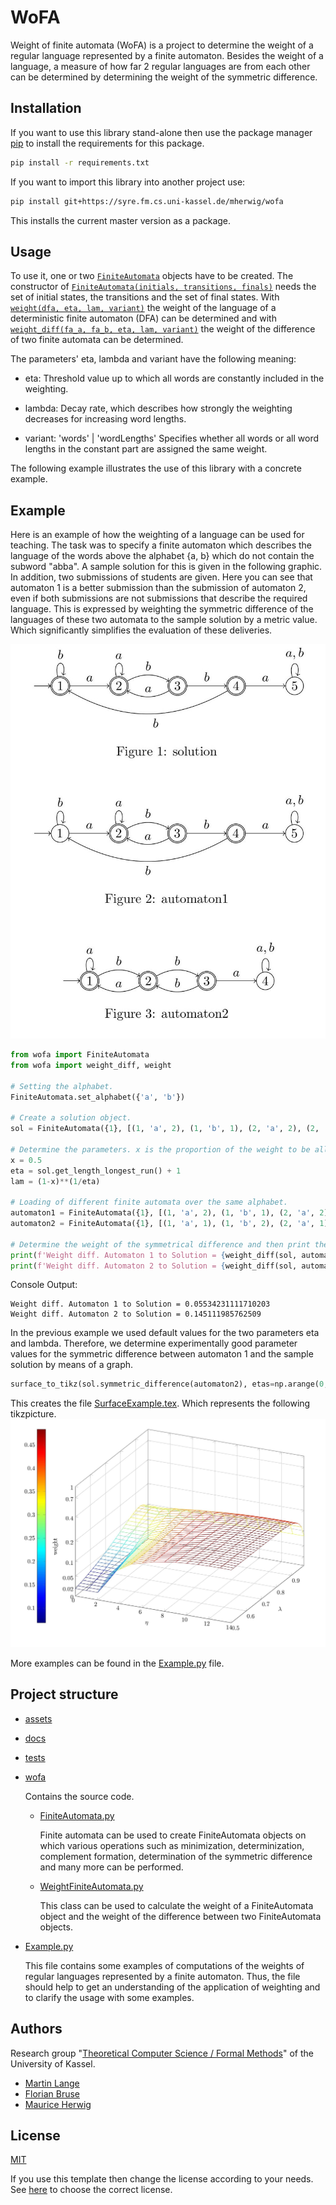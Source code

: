 # WoFA
Weight of finite automata (WoFA) is a project to determine the weight of a regular language represented by a finite automaton. Besides the weight of a language, a measure of how far 2 regular languages are from each other can be determined by determining the weight of the symmetric difference. 

## Installation

If you want to use this library stand-alone then use the package manager [pip](https://pip.pypa.io/en/stable/) to install the requirements for this package.

```bash
pip install -r requirements.txt 
```

If you want to import this library into another project use:

````bash
pip install git+https://syre.fm.cs.uni-kassel.de/mherwig/wofa
````
This installs the current master version as a package.

## Usage

To use it, one or two [```FiniteAutomata```](./wofa/FiniteAutomata.py) objects have to be created. The constructor of [```FiniteAutomata(initials, transitions, finals)```](./wofa/FiniteAutomata.py)  needs the set of initial states, the transitions and the set of final states. With [```weight(dfa, eta, lam, variant)```](./wofa/WeightFiniteAutomata.py) the weight of the language of a deterministic finite automaton (DFA) can be determined and with [```weight_diff(fa_a, fa_b, eta, lam, variant)```](./wofa/WeightFiniteAutomata.py) the weight of the difference of two finite automata can be determined. 

The parameters' eta, lambda and variant have the following meaning:
- eta: Threshold value up to which all words are constantly included in the weighting.

- lambda: Decay rate, which describes how strongly the weighting decreases for increasing word lengths. 

- variant: 'words' | 'wordLengths' Specifies whether all words or all word lengths in the constant part are assigned the same weight.

The following example illustrates the use of this library with a concrete example.

## Example
Here is an example of how the weighting of a language can be used for teaching. The task was to specify a finite automaton which describes the language of the words above the alphabet {a, b} which do not contain the subword "abba". A sample solution for this is given in the following graphic. In addition, two submissions of students are given. Here you can see that automaton 1 is a better submission than the submission of automaton 2, even if both submissions are not submissions that describe the required language. This is expressed by weighting the symmetric difference of the languages of these two automata to the sample solution by a metric value. Which significantly simplifies the evaluation of these deliveries. 

![](./assets/ExampleAutomatas.jpg)

```python   
from wofa import FiniteAutomata
from wofa import weight_diff, weight

# Setting the alphabet.
FiniteAutomata.set_alphabet({'a', 'b'})

# Create a solution object.
sol = FiniteAutomata({1}, [(1, 'a', 2), (1, 'b', 1), (2, 'a', 2), (2, 'b', 3), (3, 'a', 2), (3, 'b', 4), (4, 'b', 1)], {1, 2, 3, 4})

# Determine the parameters. x is the proportion of the weight to be allocated to the constant part.
x = 0.5
eta = sol.get_length_longest_run() + 1
lam = (1-x)**(1/eta)

# Loading of different finite automata over the same alphabet.
automaton1 = FiniteAutomata({1}, [(1, 'a', 2), (1, 'b', 1), (2, 'a', 2), (2, 'b', 3), (3, 'a', 2), (3, 'b', 4), (4, 'b', 4), (4, 'b', 2)], {2, 3, 4}))
automaton2 = FiniteAutomata({1}, [(1, 'a', 1), (1, 'b', 2), (2, 'a', 1), (2, 'b', 3),              (3, 'b', 2)                          ], {1, 2, 3}))

# Determine the weight of the symmetrical difference and then print the result.
print(f'Weight diff. Automaton 1 to Solution = {weight_diff(sol, automaton1, eta, lam, "words")[2]}')
print(f'Weight diff. Automaton 2 to Solution = {weight_diff(sol, automaton2, eta, lam, "words")[2]}')

```

Console Output: 
```
Weight diff. Automaton 1 to Solution = 0.05534231111710203
Weight diff. Automaton 2 to Solution = 0.145111985762509
```
In the previous example we used default values for the two parameters eta and lambda. Therefore, we determine experimentally good parameter values for the symmetric difference between automaton 1 and the sample solution by means of a graph.
```python   
surface_to_tikz(sol.symmetric_difference(automaton2), etas=np.arange(0, 15), num_lams=30, directory="assets", file_name='SurfaceExample', variant='words', log_scale_fac=4, labels=[0, 0.02, 0.05, 0.1, 0.2, 0.4, 0.7, 1]
```
This creates the file [SurfaceExample.tex](./assets/SurfaceExample.tex). Which represents the following tikzpicture.
![](./assets/SurfaceExample.jpg)

More examples can be found in the [Example.py](./Example.py) file.

## Project structure
- [assets](./assets)

- [docs](./docs)

- [tests](./tests)

- [wofa](./wofa)

  Contains the source code.
    - [FiniteAutomata.py](./wofa/FiniteAutomata.py)

      Finite automata can be used to create FiniteAutomata objects on which various operations such as minimization, determinization, complement formation, determination of the symmetric difference and many more can be performed. 

  - [WeightFiniteAutomata.py](./wofa/WeightFiniteAutomata.py)

    This class can be used to calculate the weight of a FiniteAutomata object and the weight of the difference between two FiniteAutomata objects.


- [Example.py](./Example.py)

  This file contains some examples of computations of the weights of regular languages represented by a finite automaton. Thus, the file should help to get an understanding of the application of weighting and to clarify the usage with some examples.  

## Authors

Research group "[Theoretical Computer Science / Formal Methods](https://www.uni-kassel.de/eecs/fmv/ueber-uns)" of the University of Kassel.

- [Martin Lange](https://www.uni-kassel.de/eecs/fmv/team/detailansicht?tx_ukpersons_personfunctiondetail%5BpersonFunction%5D=105&cHash=d4aafd324e09a6f60e57566642936ee3)
- [Florian Bruse](https://www.uni-kassel.de/eecs/fmv/team/detailansicht?tx_ukpersons_personfunctiondetail%5BpersonFunction%5D=107&cHash=13125e24f465be73259db38fd7f9891e)
- [Maurice Herwig](https://www.uni-kassel.de/eecs/fmv/team/detailansicht?tx_ukpersons_personfunctiondetail%5BpersonFunction%5D=497&cHash=1c737081a13775b82036f707dc667f39)



## License
[MIT](https://choosealicense.com/licenses/mit/) 

If you use this template then change the license according to your needs. 
See [here](https://choosealicense.com/) to choose the correct license.
